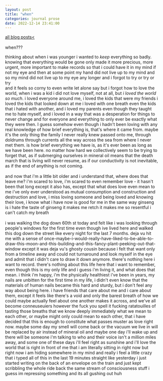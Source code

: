 ```yaml
---
layout: post
title: "when"
categories: journal prose
date: 2022-12-14 23:41:00
---
```

<a href="/blog-posts">all blog posts< </a>  
<br>
when???

thinking about when i was younger i wanted to *keep* everything so badly. knowing that everything would be gone only made it more precious, more urgent, more important to make records so that i could have it in my mind if not my eye
and then at some point my hand did not live up to my mind and so my mind did not live up to my eye any longer and i forgot to try or try or try  
and it feels so corny to even write let alone say but i forgot how to love the world, when i was a kid i did not love myself, not at all, but *i loved the world so much*. i loved everyone around me, i loved the kids that were my friends i loved the kids that looked down at me i loved with one breath even the kids that i hated with another, and i loved my parents even though they taught me to hate myself, and i loved in a way that was a desperation for things to never change and for everyone and everything to only ever be exactly what they were then. I guess somehow even though i hadn't been loving with any real knowledge of how brief everything is, that's where it came from. maybe it's the only thing the family I never really knew passed onto me, through doldrums through currents all the way across the sea from where I never met them. is how brief everything we have is, as it's ever been as long as we have been here. no matter how hard we collectively seem to be trying to forget that, as if submerging ourselves in mineral oil means that the death march that is living will never resume, as if our conductivity is not inevitable, as if the end of anything is not coming.  
<br>
and now that i'm a little bit older and i understand that, where does that leave me? i'm scared to love, i'm scared to even remember love - it hasn't been that long except it also has, except that what does love even mean to me i've only ever understood as mutual consumption and construction and destruction and love, i miss loving someone and being loved and knowing their love, i know what i have now is good for me in the same way ginseng is i hate the taste of ginseng it makes me retch it makes me so resentful i can't catch my breath  
<br>
i was walking the dog down 60th st today and felt like i was looking through people's windows for the first time even though ive lived here and walked this dog down the street like every night for the last 7 months. deja vu hit me with a sense of once-maybe-i-would-really-have-liked-to-be-able-to-draw-this-moon-and-this-building-and-this-fancy-plant-peeking-out-that-window except it was deja vu's ghosty cousin because i felt that want only from a timeline away and could not turnaround and look myself in the eye and admit that i didn't care to draw it down anymore. there's nothing here i want to record. there's nothing about this life here that i want to remember, even though this is my only life and i guess i'm living it, and what does that mean. i think i'm happy, i'm the physically healthiest i've been in years, my nails are unbitten for the first time in my life, i didn't even know that the materials of human nails became this hard and sturdy, but i don't feel any way about being here. i have friends that care about me and i care about them, except it feels like there's a void and only the barest breath of how we could maybe actually feel about one another makes it across, and we've all become conneuseuiers however the fuck you spell it fucking ratatouilles of tasting those breaths that we know deeply immediately what we mean to each other, or maybe might only could mean to each other, that i have decided that this is enough to constitute what passes muster as love right now. maybe some day my smell will come back or the vacuum we live in will be replaced by air instead of mineral oil and maybe one day i'll wake up and there will be someone i'm talking to who and their voice isn't a million miles away, and some one of these days i'll feel right as sunshine and i'll love the world that is right in front of me that i am literally sitting in right now but right now i am hiding somewhere in my mind and really i feel a little crazy that i typed all of this in the last 19 minutes straight like yesterday i just started writing on the back of an envelope on the train and just kept scribbling the whole ride back the same stream of consciousness stuff i guess im repressing something and its all gushing out huh

